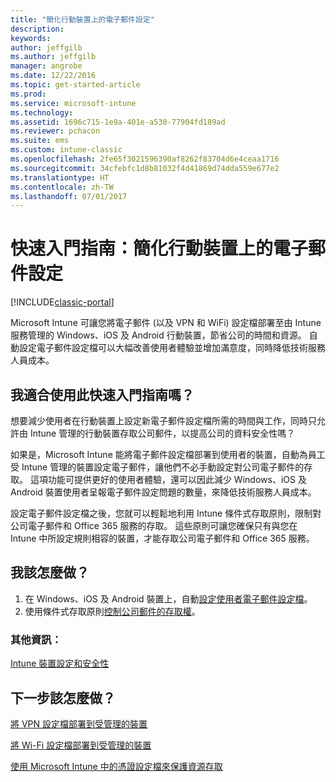 ```yaml
---
title: "簡化行動裝置上的電子郵件設定"
description: 
keywords: 
author: jeffgilb
ms.author: jeffgilb
manager: angrobe
ms.date: 12/22/2016
ms.topic: get-started-article
ms.prod: 
ms.service: microsoft-intune
ms.technology: 
ms.assetid: 1696c715-1e9a-401e-a530-77904fd189ad
ms.reviewer: pchacon
ms.suite: ems
ms.custom: intune-classic
ms.openlocfilehash: 2fe65f3021596390af8262f83704d6e4ceaa1716
ms.sourcegitcommit: 34cfebfc1d8b81032f4d41869d74dda559e677e2
ms.translationtype: HT
ms.contentlocale: zh-TW
ms.lasthandoff: 07/01/2017
---
```

# <a name="quick-start-guide-simplify-email-configuration-on-mobile-devices"></a>快速入門指南：簡化行動裝置上的電子郵件設定

[!INCLUDE[classic-portal](../includes/classic-portal.md)]

Microsoft Intune 可讓您將電子郵件 (以及 VPN 和 WiFi) 設定檔部署至由 Intune 服務管理的 Windows、iOS 及 Android 行動裝置，節省公司的時間和資源。 自動設定電子郵件設定檔可以大幅改善使用者體驗並增加滿意度，同時降低技術服務人員成本。

## <a name="is-this-quick-start-guide-right-for-me"></a>我適合使用此快速入門指南嗎？
想要減少使用者在行動裝置上設定新電子郵件設定檔所需的時間與工作，同時只允許由 Intune 管理的行動裝置存取公司郵件，以提高公司的資料安全性嗎？

如果是，Microsoft Intune 能將電子郵件設定檔部署到使用者的裝置，自動為員工受 Intune 管理的裝置設定電子郵件，讓他們不必手動設定對公司電子郵件的存取。 這項功能可提供更好的使用者體驗，還可以因此減少 Windows、iOS 及 Android 裝置使用者呈報電子郵件設定問題的數量，來降低技術服務人員成本。

設定電子郵件設定檔之後，您就可以輕鬆地利用 Intune 條件式存取原則，限制對公司電子郵件和 Office 365 服務的存取。 這些原則可讓您確保只有與您在 Intune 中所設定規則相容的裝置，才能存取公司電子郵件和 Office 365 服務。

## <a name="how-do-i-do-it"></a>我該怎麼做？
1.  在 Windows、iOS 及 Android 裝置上，自動[設定使用者電子郵件設定檔](/intune-classic/deploy-use/configure-access-to-corporate-email-using-email-profiles-with-microsoft-intune)。
2.  使用條件式存取原則[控制公司郵件的存取權](/intune-classic/deploy-use/restrict-access-to-email-and-o365-services-with-microsoft-intune)。


### <a name="additional-information"></a>其他資訊：
[Intune 裝置設定和安全性](/intune-classic/deploy-use/manage-settings-and-features-on-your-devices-with-microsoft-intune-policies)

## <a name="what-should-i-do-next"></a>下一步該怎麼做？
[將 VPN 設定檔部署到受管理的裝置](/intune-classic/deploy-use/vpn-connections-in-microsoft-intune)

[將 Wi-Fi 設定檔部署到受管理的裝置](/intune-classic/deploy-use/wi-fi-connections-in-microsoft-intune)

[使用 Microsoft Intune 中的憑證設定檔來保護資源存取](/intune-classic/deploy-use/secure-resource-access-with-certificate-profiles)
